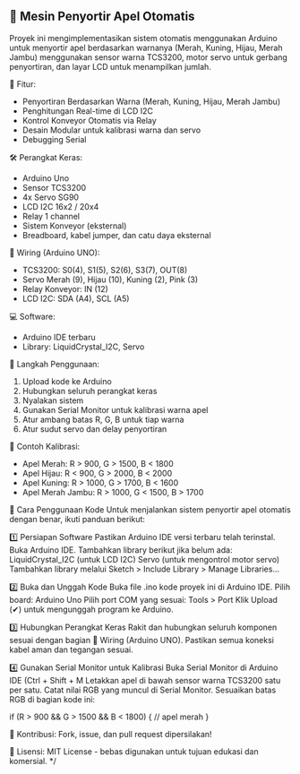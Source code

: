   🍎 Mesin Penyortir Apel Otomatis
  --------------------------------
  Proyek ini mengimplementasikan sistem otomatis menggunakan Arduino 
  untuk menyortir apel berdasarkan warnanya (Merah, Kuning, Hijau, Merah Jambu) 
  menggunakan sensor warna TCS3200, motor servo untuk gerbang penyortiran, 
  dan layar LCD untuk menampilkan jumlah.
 
  🌟 Fitur:
  - Penyortiran Berdasarkan Warna (Merah, Kuning, Hijau, Merah Jambu)
  - Penghitungan Real-time di LCD I2C
  - Kontrol Konveyor Otomatis via Relay
  - Desain Modular untuk kalibrasi warna dan servo
  - Debugging Serial
 
  🛠️ Perangkat Keras:
  - Arduino Uno
  - Sensor TCS3200
  - 4x Servo SG90
  - LCD I2C 16x2 / 20x4
  - Relay 1 channel
  - Sistem Konveyor (eksternal)
  - Breadboard, kabel jumper, dan catu daya eksternal
 
  🔌 Wiring (Arduino UNO):
  - TCS3200: S0(4), S1(5), S2(6), S3(7), OUT(8)
  - Servo Merah (9), Hijau (10), Kuning (2), Pink (3)
  - Relay Konveyor: IN (12)
  - LCD I2C: SDA (A4), SCL (A5)
 
  💻 Software:
  - Arduino IDE terbaru
  - Library: LiquidCrystal_I2C, Servo
 
  🚀 Langkah Penggunaan:
  1. Upload kode ke Arduino
  2. Hubungkan seluruh perangkat keras
  3. Nyalakan sistem
  4. Gunakan Serial Monitor untuk kalibrasi warna apel
  5. Atur ambang batas R, G, B untuk tiap warna
  6. Atur sudut servo dan delay penyortiran
 
  🧪 Contoh Kalibrasi:
  - Apel Merah: R > 900, G > 1500, B < 1800
  - Apel Hijau: R < 900, G > 2000, B < 2000
  - Apel Kuning: R > 1000, G > 1700, B < 1600
  - Apel Merah Jambu: R > 1000, G < 1500, B > 1700
 
 📜 Cara Penggunaan Kode
  Untuk menjalankan sistem penyortir apel otomatis dengan benar, ikuti panduan berikut:

  1️⃣ Persiapan Software
  Pastikan Arduino IDE versi terbaru telah terinstal.
  Buka Arduino IDE.
  Tambahkan library berikut jika belum ada:
  LiquidCrystal_I2C (untuk LCD I2C)
  Servo (untuk mengontrol motor servo)
  Tambahkan library melalui Sketch > Include Library > Manage Libraries...
  
  2️⃣ Buka dan Unggah Kode
  Buka file .ino kode proyek ini di Arduino IDE.
  Pilih board: Arduino Uno
  Pilih port COM yang sesuai: Tools > Port
  Klik Upload (✔) untuk mengunggah program ke Arduino.

  3️⃣ Hubungkan Perangkat Keras
  Rakit dan hubungkan seluruh komponen sesuai dengan bagian 🔌 Wiring (Arduino UNO).
  Pastikan semua koneksi kabel aman dan tegangan sesuai.

  4️⃣ Gunakan Serial Monitor untuk Kalibrasi
  Buka Serial Monitor di Arduino IDE (Ctrl + Shift + M
  Letakkan apel di bawah sensor warna TCS3200 satu per satu.
  Catat nilai RGB yang muncul di Serial Monitor.
  Sesuaikan batas RGB di bagian kode ini:
  
  if (R > 900 && G > 1500 && B < 1800) {
  // apel merah
  }

  🤝 Kontribusi:
  Fork, issue, dan pull request dipersilakan!
 
  📄 Lisensi:
  MIT License - bebas digunakan untuk tujuan edukasi dan komersial.
 */

